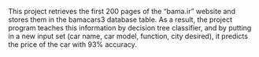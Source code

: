 This project retrieves the first 200 pages of the “bama.ir” website and stores them in the bamacars3 database table. As a result, the project program teaches this information by decision tree classifier, and by putting in a new input set (car name, car model, function, city desired), it predicts the price of the car with 93% accuracy.
